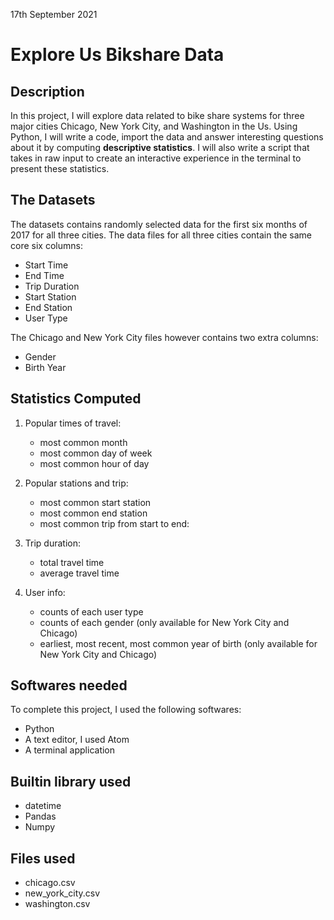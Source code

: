 17th September 2021

# Explore Us Bikshare Data

## Description
In this project, I will explore data related to bike share systems for three major cities Chicago, New York City, and Washington in the Us. Using Python, I will write a code, import the data and answer interesting questions about it by computing **descriptive statistics**. I will also write a script that takes in raw input to create an interactive experience in the terminal to present these statistics.

## The Datasets
The datasets contains randomly selected data for the first six months of 2017 for all three cities. The data files for all three cities contain the same core six columns:

* Start Time
* End Time
* Trip Duration
* Start Station
* End Station
* User Type

The Chicago and New York City files however contains two extra columns:

* Gender
* Birth Year

## Statistics Computed

1. Popular times of travel:

   - most common month
   - most common day of week
   - most common hour of day

2. Popular stations and trip:

   - most common start station
   - most common end station
   - most common trip from start to end:

3. Trip duration:

   - total travel time
   - average travel time

4. User info:

   - counts of each user type
   - counts of each gender (only available for New York City and Chicago)
   - earliest, most recent, most common year of birth (only available for New York City and Chicago)

## Softwares needed
To complete this project, I used the following softwares:

* Python
* A text editor, I used Atom
* A terminal application

## Builtin library used
- datetime
- Pandas
- Numpy

## Files used
* chicago.csv
* new_york_city.csv
* washington.csv

